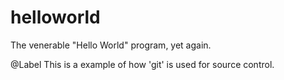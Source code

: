 # helloworld
The venerable "Hello World" program, yet again.

@Label
This is a example of how 'git' is used for source control.
